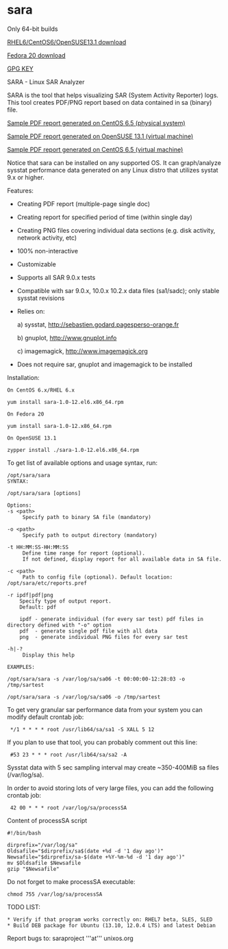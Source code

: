sara
====

Only 64-bit builds

[RHEL6/CentOS6/OpenSUSE13.1 download](https://github.com/GregWojcieszczuk/sara/blob/master/sara-1.0-12.el6.x86_64.rpm?raw=true)

[Fedora 20 download](https://github.com/GregWojcieszczuk/sara/blob/master/sara-1.0-12.x86_64.rpm?raw=true)


[GPG KEY](https://github.com/GregWojcieszczuk/sara/raw/master/GREGW-GPG-KEY)

SARA - Linux SAR Analyzer

SARA is the tool that helps visualizing SAR (System Activity Reporter) logs.
This tool creates PDF/PNG report based on data contained in sa (binary) file.

[Sample PDF report generated on CentOS 6.5 (physical system)](https://github.com/GregWojcieszczuk/sara/raw/master/sample-reports/srv3.unixos.org-sa26-REPORT.pdf.zip)

[Sample PDF report generated on OpenSUSE 13.1 (virtual machine)](https://github.com/GregWojcieszczuk/sara/raw/master/sample-reports/linux-y2xn-sa05-REPORT.pdf)

[Sample PDF report generated on CentOS 6.5 (virtual machine)](https://github.com/GregWojcieszczuk/sara/raw/master/sample-reports/linux-y2xn-sa05-REPORT.pdf)

Notice that sara can be installed on any supported OS. 
It can graph/analyze sysstat performance data generated on any Linux distro that utilizes systat 9.x or higher.

Features:
  * Creating PDF report (multiple-page single doc)
  * Creating report for specified period of time (within single day)
  * Creating PNG files covering individual data sections (e.g. disk activity, network activity, etc)
  * 100% non-interactive
  * Customizable
  * Supports all SAR 9.0.x tests
  * Compatible with sar 9.0.x, 10.0.x 10.2.x data files (sa1/sadc); only stable sysstat revisions
  * Relies on:

     a) sysstat, http://sebastien.godard.pagesperso-orange.fr

     b) gnuplot, http://www.gnuplot.info

     c) imagemagick, http://www.imagemagick.org
     

  * Does not require sar, gnuplot and imagemagick to be installed


Installation:

    On CentOS 6.x/RHEL 6.x

    yum install sara-1.0-12.el6.x86_64.rpm

    On Fedora 20

    yum install sara-1.0-12.x86_64.rpm

    On OpenSUSE 13.1

    zypper install ./sara-1.0-12.el6.x86_64.rpm

To get list of available options and usage syntax, run:

    /opt/sara/sara
    SYNTAX:

    /opt/sara/sara [options]

    Options:
    -s <path>
         Specify path to binary SA file (mandatory)

    -o <path>
         Specify path to output directory (mandatory)

    -t HH:MM:SS-HH:MM:SS
         Define time range for report (optional). 
         If not defined, display report for all available data in SA file.
   
    -c <path>
         Path to config file (optional). Default location: /opt/sara/etc/reports.pref

    -r ipdf|pdf|png
        Specify type of output report.
        Default: pdf

        ipdf - generate individual (for every sar test) pdf files in directory defined with "-o" option
        pdf  - generate single pdf file with all data
        png  - generate individual PNG files for every sar test

    -h|-?
         Display this help

    EXAMPLES:
    
    /opt/sara/sara -s /var/log/sa/sa06 -t 00:00:00-12:28:03 -o /tmp/sartest

    /opt/sara/sara -s /var/log/sa/sa06 -o /tmp/sartest



To get very granular sar performance data from your system you can modify default crontab job:

     */1 * * * * root /usr/lib64/sa/sa1 -S XALL 5 12

If you plan to use that tool, you can probably comment out this line:

     #53 23 * * * root /usr/lib64/sa/sa2 -A

Sysstat data with 5 sec sampling interval may create ~350-400MiB sa files (/var/log/sa).

In order to avoid storing lots of very large files, you can add the following crontab job:

     42 00 * * * root /var/log/sa/processSA

Content of processSA script

    #!/bin/bash

    dirprefix="/var/log/sa"
    Oldsafile="$dirprefix/sa$(date +%d -d '1 day ago')"
    Newsafile="$dirprefix/sa-$(date +%Y-%m-%d -d '1 day ago')"
    mv $Oldsafile $Newsafile
    gzip "$Newsafile"



Do not forget to make processSA executable:

    chmod 755 /var/log/sa/processSA


TODO LIST:

    * Verify if that program works correctly on: RHEL7 beta, SLES, SLED
    * Build DEB package for Ubuntu (13.10, 12.0.4 LTS) and latest Debian

Report bugs to: saraproject '''at''' unixos.org
